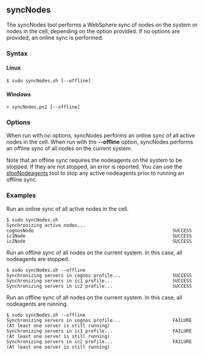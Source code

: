 ## syncNodes

The syncNodes tool performs a WebSphere sync of nodes on the system or nodes in the cell, depending on the option provided.
If no options are provided, an online sync is performed.

### Syntax

#### Linux
```
$ sudo syncNodes.sh [--offline]
```

#### Windows
```
> syncNodes.ps1 [--offline]
```

### Options

When run with no options, syncNodes performs an online sync of all active nodes in the cell. When run with the **--offline**
option, syncNodes performs an offline sync of all nodes on the current system. 

Note that an offline sync requires the nodeagents on the system to be stopped. If they are not stopped, an error is reported. 
You can use the [stopNodeagents](stopNodeagents.md) tool to stop any active nodeagents prior to running an offline sync.

### Examples

Run an online sync of all active nodes in the cell.

```
$ sudo syncNodes.sh
Synchronizing active nodes...
cognosNode                                                   SUCCESS
ic1Node                                                      SUCCESS
ic2Node                                                      SUCCESS
```

Run an offline sync of all nodes on the current system. In this case, all nodeagents are stopped.

```
$ sudo syncNodes.sh --offline
Synchronizing servers in cognos profile...                   SUCCESS
Synchronizing servers in ic1 profile...                      SUCCESS
Synchronizing servers in ic2 profile...                      SUCCESS
```

Run an offline sync of all nodes on the current system. In this case, all nodeagents are running.

```
$ sudo syncNodes.sh --offline
Synchronizing servers in cognos profile...                   FAILURE (At least one server is still running)
Synchronizing servers in ic1 profile...                      FAILURE (At least one server is still running)
Synchronizing servers in ic2 profile...                      FAILURE (At least one server is still running)
```